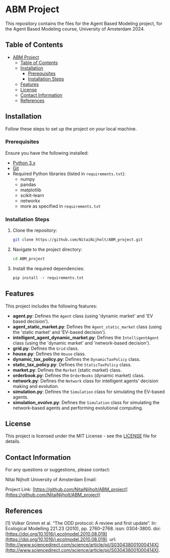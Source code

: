 # ABM Project

This repository contains the files for the Agent Based Modeling project, for the Agent Based Modeling course, University of Amsterdam 2024.

## Table of Contents

- [ABM Project](#abm-project)
  - [Table of Contents](#table-of-contents)
  - [Installation](#installation)
    - [Prerequisites](#prerequisites)
    - [Installation Steps](#installation-steps)
  - [Features](#features)
  - [License](#license)
  - [Contact Information](#contact-information)
  - [References](#references)

## Installation

Follow these steps to set up the project on your local machine.

### Prerequisites

Ensure you have the following installed:

- [Python 3.x](https://www.python.org/downloads/)
- [Git](https://git-scm.com/)
- Required Python libraries (listed in `requirements.txt`):
  - numpy
  - pandas
  - matplotlib
  - scikit-learn
  - networkx
  - more as specified in `requirements.txt`

### Installation Steps

1. Clone the repository:

   ```bash
   git clone https://github.com/NitaiNijholt/ABM_project.git
   ```

2. Navigate to the project directory:

   ```bash
   cd ABM_project
   ```

3. Install the required dependencies:

   ```bash
   pip install -r requirements.txt
   ```

## Features

This project includes the following features:

- **agent.py**: Defines the `Agent` class (using 'dynamic market' and 'EV based decision').
- **agent_static_market.py**: Defines the `Agent_static_market` class (using the 'static market' and 'EV-based decision').
- **intelligent_agent_dynamic_market.py**: Defines the `IntelligentAgent` class (using the 'dynamic market' and 'network-based decision').
- **grid.py**: Defines the `Grid` class.
- **house.py**: Defines the `House` class.
- **dynamic_tax_policy.py**: Defines the `DynamicTaxPolicy` class.
- **static_tax_policy.py**: Defines the `StaticTaxPolicy` class.
- **market.py**: Defines the `Market` (static market) class.
- **orderbook.py**: Defines the `OrderBooks` (dynamic market) class.
- **network.py**: Defines the `Network` class for intelligent agents' decision making and evolution.
- **simulation.py**: Defines the `Simulation` class for simulating the EV-based agents.
- **simulation_evolve.py**: Defines the `Simulation` class for simulating the network-based agents and performing evolutional computing.

## License

This project is licensed under the MIT License - see the [LICENSE](LICENSE) file for details.

## Contact Information

For any questions or suggestions, please contact:

Nitai Nijholt
University of Amsterdam
Email: 

Project Link: [https://github.com/NitaiNijholt/ABM_project](https://github.com/NitaiNijholt/ABM_project)

## References

[1] Volker Grimm et al. “The ODD protocol: A review and first update”. In: Ecological Modelling 221.23 (2010), pp. 2760–2768. issn: 0304-3800. doi: [https://doi.org/10.1016/j.ecolmodel.2010.08.019](https://doi.org/10.1016/j.ecolmodel.2010.08.019). url: [http://www.sciencedirect.com/science/article/pii/S030438001000414X](http://www.sciencedirect.com/science/article/pii/S030438001000414X).